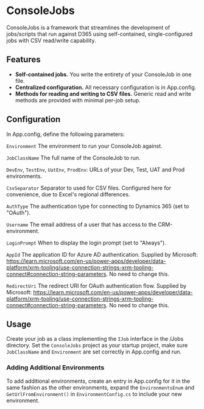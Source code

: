 # ConsoleJobs
ConsoleJobs is a framework that streamlines the development of jobs/scripts that run against D365 using self-contained, single-configured jobs with CSV read/write capability.

## Features
- **Self-contained jobs.** You write the entirety of your ConsoleJob in one file.
- **Centralized configuration.** All necessary configuration is in App.config.
- **Methods for reading and writing to CSV files.** Generic read and write methods are provided with minimal per-job setup.

## Configuration
In App.config, define the following parameters:

`Environment` The environment to run your ConsoleJob against.

`JobClassName` The full name of the ConsoleJob to run.

`DevEnv`, `TestEnv`, `UatEnv`, `ProdEnv`: URLs of your Dev, Test, UAT and Prod environments.

`CsvSeparator` Separator to used for CSV files. Configured here for convenience, due to Excel's regional differences.

`AuthType` The authentication type for connecting to Dynamics 365 (set to "OAuth").

`Username` The email address of a user that has access to the CRM-environment.

`LoginPrompt` When to display the login prompt (set to "Always").

`AppId` The application ID for Azure AD authentication. Supplied by Microsoft: https://learn.microsoft.com/en-us/power-apps/developer/data-platform/xrm-tooling/use-connection-strings-xrm-tooling-connect#connection-string-parameters. No need to change this.

`RedirectUri` The redirect URI for OAuth authentication flow. Supplied by Microsoft: https://learn.microsoft.com/en-us/power-apps/developer/data-platform/xrm-tooling/use-connection-strings-xrm-tooling-connect#connection-string-parameters. No need to change this.

## Usage
Create your job as a class implementing the `IJob` interface in the /Jobs directory. Set the `ConsoleJobs` project as your startup project, make sure `JobClassName` and `Environment` are set correctly in App.config and run.

### Adding Additional Environments
To add additional environments, create an entry in App.config for it in the same fashion as the other environments, expand the `EnvironmentsEnum` and `GetUrlFromEnvironment()` in `EnvironmentConfig.cs` to include your new environment.